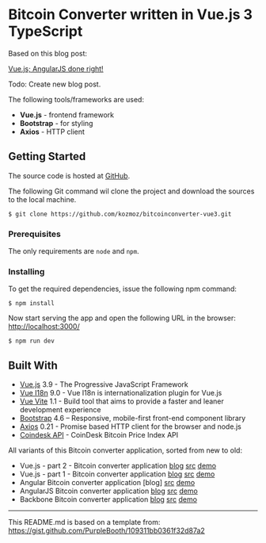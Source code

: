 # Bitcoin Converter written in Vue.js 3 TypeScript

Based on this blog post:

[Vue.js; AngularJS done right!](https://juur.link/2019/01/vue-js-angularjs-done-right)

Todo: Create new blog post.

The following tools/frameworks are used:

* **Vue.js** - frontend framework
* **Bootstrap** - for styling
* **Axios** - HTTP client

## Getting Started

The source code is hosted at [GitHub](https://github.com/kozmoz/bitcoinconverter-vue3).

The following Git command wil clone the project and download the sources to the local machine.

```
$ git clone https://github.com/kozmoz/bitcoinconverter-vue3.git 
```

### Prerequisites

The only requirements are `node` and `npm`.

### Installing

To get the required dependencies, issue the following npm command:

```
$ npm install
```

Now start serving the app and open the following URL in the browser:
[http://localhost:3000/](http://localhost:3000/)

```
$ npm run dev
```

## Built With

* [Vue.js](https://vuejs.org) 3.9 - The Progressive JavaScript Framework
* [Vue I18n](https://kazupon.github.io/vue-i18n/) 9.0 - Vue I18n is internationalization plugin for Vue.js
* [Vue Vite](https://github.com/vitejs/vite/blob/main/docs/guide/index.md) 1.1 - Build tool that aims to provide a faster and leaner development experience
* [Bootstrap](https://getbootstrap.com) 4.6 – Responsive, mobile-first front-end component library
* [Axios](https://github.com/axios/axios) 0.21 - Promise based HTTP client for the browser and node.js
* [Coindesk API](https://www.coindesk.com/api) - CoinDesk Bitcoin Price Index API

All variants of this Bitcoin converter application, sorted from new to old:

* Vue.js - part 2 - Bitcoin converter application [blog](https://juur.link/2019/01/vue-js-angularjs-done-right-part-2/) [src](https://github.com/kozmoz/bitcoinconverter-vue) [demo](http://sandbox.juurlink.org/vuejs-part-2/)
* Vue.js - part 1 - Bitcoin converter application [blog](https://juur.link/2019/01/vue-js-angularjs-done-right/) [src](https://github.com/kozmoz/bitcoinconverter-vue/tree/without-single-file-components) [demo](http://sandbox.juurlink.org/vuejs/)
* Angular Bitcoin converter application [blog] [src](https://github.com/kozmoz/bitcoinconverter-angular2) [demo](http://sandbox.juurlink.org/angularjs2/)
* AngularJS Bitcoin converter application [blog](https://juur.link/2013/05/angularjs/) [src](https://github.com/kozmoz/bitcoinconverter-angular1) [demo](http://sandbox.juurlink.org/angularjs/)
* Backbone Bitcoin converter application [blog](https://juur.link/2013/10/backbone-js-introductie/) [src](https://github.com/kozmoz/bitcoinconverter-backbone) [demo](http://sandbox.juurlink.org/backbone/)

---

This README.md is based on a template from:
https://gist.github.com/PurpleBooth/109311bb0361f32d87a2
